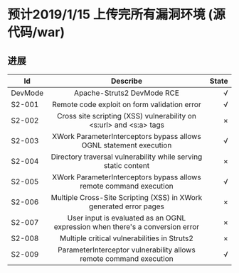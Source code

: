 # 预计2019/1/15 上传完所有漏洞环境 (源代码/war)

## 进展

Id | Describe | State 
-------| :-------------------: | --: 
DevMode|Apache-Struts2 DevMode RCE|√
S2-001|Remote code exploit on form validation error|√
S2-002|Cross site scripting (XSS) vulnerability on <s:url> and <s:a> tags|×
S2-003|XWork ParameterInterceptors bypass allows OGNL statement execution|√
S2-004|Directory traversal vulnerability while serving static content|×
S2-005|XWork ParameterInterceptors bypass allows remote command execution|√
S2-006|Multiple Cross-Site Scripting (XSS) in XWork generated error pages|×
S2-007|User input is evaluated as an OGNL expression when there's a conversion error|×
S2-008|Multiple critical vulnerabilities in Struts2|×
S2-009|ParameterInterceptor vulnerability allows remote command execution|√

